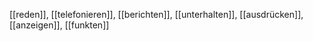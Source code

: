 [[reden]], [[telefonieren]], [[berichten]], [[unterhalten]], [[ausdrücken]], [[anzeigen]], [[funkten]]